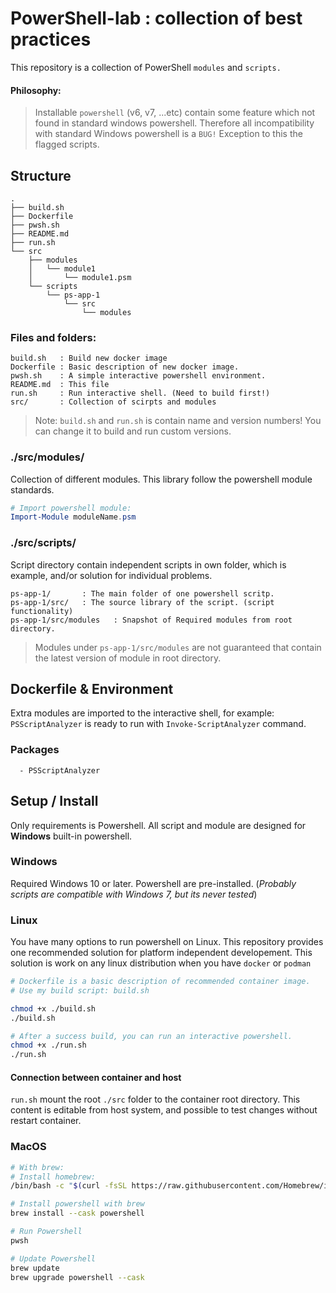# PowerShell-lab : collection of best practices

This repository is a collection of PowerShell `modules` and `scripts.`

#### Philosophy:

> Installable `powershell` (v6, v7, ...etc) contain some feature which not found in standard windows powershell. Therefore all incompatibility with standard Windows powershell is a `BUG!` Exception to this the flagged scripts.

## Structure

```
.
├── build.sh
├── Dockerfile
├── pwsh.sh
├── README.md
├── run.sh
└── src
    ├── modules
    │   └── module1
    │       └── module1.psm
    └── scripts
        └── ps-app-1
            └── src
                └── modules
```

### Files and folders:
```
build.sh   : Build new docker image
Dockerfile : Basic description of new docker image.
pwsh.sh    : A simple interactive powershell environment.
README.md  : This file
run.sh     : Run interactive shell. (Need to build first!)
src/       : Collection of scirpts and modules
```

> Note: `build.sh` and `run.sh` is contain name and version numbers! You can change it to build and run custom versions.

### ./src/modules/
Collection of different modules. 
This library follow the powershell module standards.

```ps1
# Import powershell module:
Import-Module moduleName.psm
```

### ./src/scripts/
Script directory contain independent scripts in own folder,
which is example, and/or solution for individual problems.

```
ps-app-1/       : The main folder of one powershell scritp.
ps-app-1/src/   : The source library of the script. (script functionality)
ps-app-1/src/modules   : Snapshot of Required modules from root directory.
```

> Modules under `ps-app-1/src/modules` are not guaranteed that contain the latest version of module in root directory.

## Dockerfile & Environment
Extra modules are imported to the interactive shell, for example: `PSScriptAnalyzer` is ready to run with `Invoke-ScriptAnalyzer` command.

### Packages
``` 
  - PSScriptAnalyzer
```

## Setup / Install
Only requirements is Powershell.
All script and module are designed for **Windows** built-in powershell.

### Windows
Required Windows 10 or later. Powershell are pre-installed.
(*Probably scripts are compatible with Windows 7, but its never tested*)

### Linux
You have many options to run powershell on Linux. This repository provides one recommended solution for platform independent developement. This solution is work on any linux distribution when you have `docker` or `podman`

```sh
# Dockerfile is a basic description of recommended container image.
# Use my build script: build.sh

chmod +x ./build.sh
./build.sh

# After a success build, you can run an interactive powershell.
chmod +x ./run.sh
./run.sh
```

#### Connection between container and host
`run.sh` mount the root `./src` folder to the container root directory. This content is editable from host system, and possible to test changes without restart container.

### MacOS

```sh
# With brew:
# Install homebrew:
/bin/bash -c "$(curl -fsSL https://raw.githubusercontent.com/Homebrew/install/HEAD/install.sh)"

# Install powershell with brew
brew install --cask powershell

# Run Powershell
pwsh

# Update Powershell
brew update
brew upgrade powershell --cask
``` 
